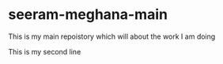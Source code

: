 # seeram-meghana-main
This is my main repoistory which will about the work I am doing

This is my second line
